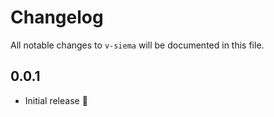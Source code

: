 # Changelog

All notable changes to `v-siema` will be documented in this file.

## 0.0.1
- Initial release :tada:
